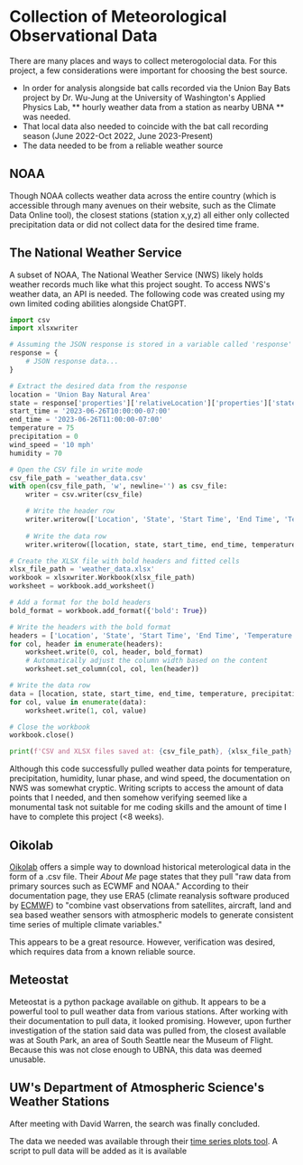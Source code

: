 # Collection of Meteorological Observational Data

There are many places and ways to collect meterogolocial data. For this project, a few considerations were 
important for choosing the best source. 
* In order for analysis alongside bat calls recorded via the Union Bay Bats project by Dr. Wu-Jung at the University of Washington's Applied Physics Lab, ** hourly weather data from a station as nearby UBNA ** was needed.
* That local data also needed to coincide with the bat call recording season (June 2022-Oct 2022, June 2023-Present)
* The data needed to be from a reliable weather source

## NOAA

Though NOAA collects weather data across the entire country (which is accessible through many avenues on their website, such as the Climate Data Online tool), 
the closest stations (station x,y,z) all either only collected precipitation data or did not collect data for the desired time frame. 

## The National Weather Service

A subset of NOAA, The National Weather Service (NWS) likely holds weather records much like what this project sought. 
To access NWS's weather data, an API is needed. The following code was created using my own limited coding abilities alongside ChatGPT. 
```python
import csv
import xlsxwriter

# Assuming the JSON response is stored in a variable called 'response'
response = {
    # JSON response data...
}

# Extract the desired data from the response
location = 'Union Bay Natural Area'
state = response['properties']['relativeLocation']['properties']['state']
start_time = '2023-06-26T10:00:00-07:00'
end_time = '2023-06-26T11:00:00-07:00'
temperature = 75
precipitation = 0
wind_speed = '10 mph'
humidity = 70

# Open the CSV file in write mode
csv_file_path = 'weather_data.csv'
with open(csv_file_path, 'w', newline='') as csv_file:
    writer = csv.writer(csv_file)

    # Write the header row
    writer.writerow(['Location', 'State', 'Start Time', 'End Time', 'Temperature', 'Precipitation', 'Wind Speed', 'Humidity'])
    
    # Write the data row
    writer.writerow([location, state, start_time, end_time, temperature, precipitation, wind_speed, humidity])

# Create the XLSX file with bold headers and fitted cells
xlsx_file_path = 'weather_data.xlsx'
workbook = xlsxwriter.Workbook(xlsx_file_path)
worksheet = workbook.add_worksheet()

# Add a format for the bold headers
bold_format = workbook.add_format({'bold': True})

# Write the headers with the bold format
headers = ['Location', 'State', 'Start Time', 'End Time', 'Temperature', 'Precipitation', 'Wind Speed', 'Humidity']
for col, header in enumerate(headers):
    worksheet.write(0, col, header, bold_format)
    # Automatically adjust the column width based on the content
    worksheet.set_column(col, col, len(header))

# Write the data row
data = [location, state, start_time, end_time, temperature, precipitation, wind_speed, humidity]
for col, value in enumerate(data):
    worksheet.write(1, col, value)

# Close the workbook
workbook.close()

print(f'CSV and XLSX files saved at: {csv_file_path}, {xlsx_file_path}')
```
Although this code successfully pulled weather data points for temperature, precipitation, humidity, lunar phase, and wind speed, the documentation on NWS was somewhat cryptic. 
Writing scripts to access the amount of data points that I needed, and then somehow verifying seemed like a monumental task not suitable for me coding skills and the amount of time I have to complete this project (<8 weeks). 

## Oikolab

[Oikolab](oikolab.com) offers a simple way to download historical meterological data in the form of a .csv file. Their *About Me* page states that
they pull "raw data from primary sources such as ECWMF and NOAA."
According to their documentation page, they use ERA5 (climate reanalysis software produced by [ECMWF](https://climate.copernicus.eu/climate-reanalysis))
to "combine vast observations from satellites, aircraft, land and sea based weather sensors with atmospheric models to generate consistent time series of multiple climate variables."

This appears to be a great resource. However, verification was desired, which requires data from a known reliable source. 

## Meteostat 

Meteostat is a python package available on github. It appears to be a powerful tool to pull weather data from various stations. 
After working with their documentation to pull data, it looked promising. However, upon further investigation of the station said data was pulled from, 
the closest available was at South Park, an area of South Seattle near the Museum of Flight. Because this was not close enough to UBNA, this data was deemed unusable. 

## UW's Department of Atmospheric Science's Weather Stations

After meeting with David Warren, the search was finally concluded. 

The data we needed was available through their [time series plots tool](http://www-k12.atmos.washington.edu/k12/grayskies/nw_weather.html).
A script to pull data will be added as it is available

